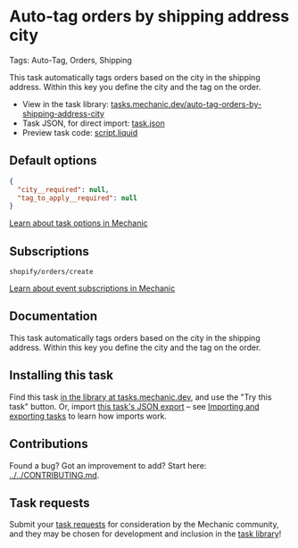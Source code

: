 # Auto-tag orders by shipping address city

Tags: Auto-Tag, Orders, Shipping

This task automatically tags orders based on the city in the shipping address. Within this key you define the city and the tag on the order.

* View in the task library: [tasks.mechanic.dev/auto-tag-orders-by-shipping-address-city](https://tasks.mechanic.dev/auto-tag-orders-by-shipping-address-city)
* Task JSON, for direct import: [task.json](../../tasks/auto-tag-orders-by-shipping-address-city.json)
* Preview task code: [script.liquid](./script.liquid)

## Default options

```json
{
  "city__required": null,
  "tag_to_apply__required": null
}
```

[Learn about task options in Mechanic](https://learn.mechanic.dev/core/tasks/options)

## Subscriptions

```liquid
shopify/orders/create
```

[Learn about event subscriptions in Mechanic](https://learn.mechanic.dev/core/tasks/subscriptions)

## Documentation

This task automatically tags orders based on the city in the shipping address. Within this key you define the city and the tag on the order.

## Installing this task

Find this task [in the library at tasks.mechanic.dev](https://tasks.mechanic.dev/auto-tag-orders-by-shipping-address-city), and use the "Try this task" button. Or, import [this task's JSON export](../../tasks/auto-tag-orders-by-shipping-address-city.json) – see [Importing and exporting tasks](https://learn.mechanic.dev/core/tasks/import-and-export) to learn how imports work.

## Contributions

Found a bug? Got an improvement to add? Start here: [../../CONTRIBUTING.md](../../CONTRIBUTING.md).

## Task requests

Submit your [task requests](https://mechanic.canny.io/task-requests) for consideration by the Mechanic community, and they may be chosen for development and inclusion in the [task library](https://tasks.mechanic.dev/)!
